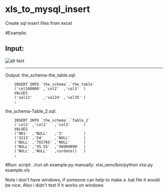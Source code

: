 xls_to_mysql_insert
===================

Create sql insert files from excel

#Example:

Input:
---
![alt text](https://github.com/papaloizouc/xls_to_mysql_insert/blob/master/xls_file_.png "Input")
___
Output:
the_schema-the_table.sql:

```mysql
    INSERT INTO `the_schema`.`the_table`
    ('col100000' ,'col2'  ,'col3'  )
    VALUES
    ('val13'     ,'val24' ,'val35' )
    ;
```


the_schema-Table_2.sql:
```mysql
    INSERT INTO `the_schema`.`Table_2`
    ('col1' ,'col2'   ,'col3'      )
    VALUES
    ('901'  ,'NULL'   ,'3'         )
    ('3213' ,'54'     ,'NULL'      )
    ('NULL' ,'765765' ,'NULL'      )
    ('NULL' ,'55.55'  ,'90909090'  )
    ('NULL' ,'NULL'   ,curdate()   )
    ;
```

#Run:
script: ./run.sh example.py
manually: xtsi_venv/bin/python xtsi.py example.xls

Note i don't have windows, if someone can help to make a .bat file it would be nice.
Also i didn't test if it works on windows
